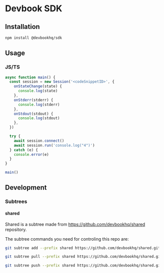 # Devbook SDK

## Installation
```sh
npm install @devbookhq/sdk
```

## Usage

### JS/TS
```js
async function main() {
  const session = new Session('<codeSnippetID>', {
    onStateChange(state) {
      console.log(state)
    },
    onStderr(stderr) {
      console.log(stderr)
    },
    onStdout(stdout) {
      console.log(stdout)
    },
  })

  try {
    await session.connect()
    await session.run('console.log("4")')
  } catch (e) {
    console.error(e)
  }
}

main()
```

## Development

### Subtrees

#### shared
Shared is a subtree made from https://github.com/devbookhq/shared repository.

The subtree commands you need for controling this repo are:
```bash
git subtree add --prefix shared https://github.com/devbookhq/shared.git master
```

```bash
git subtree pull --prefix shared https://github.com/devbookhq/shared.git master
```

```bash
git subtree push --prefix shared https://github.com/devbookhq/shared.git master
```
